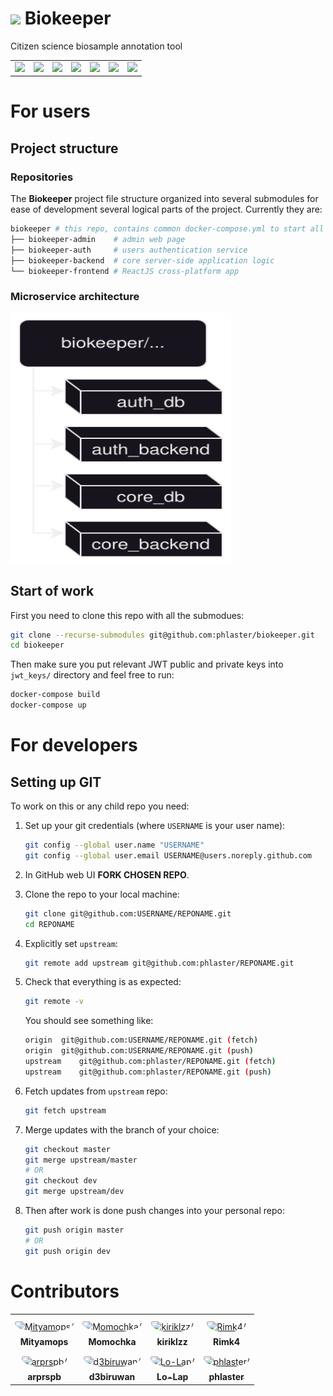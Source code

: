 # <img src="assets/biokeeper_logo.png" width="3%"> Biokeeper
Citizen science biosample annotation tool

<table align='center'>
  <t0>
    <td><img src="assets/pic4.svg" height=100></td>
    <td><img src="assets/pic3.svg" height=100></td>
    <td><img src="assets/pic5.svg" height=100></td>
    <td><img src="assets/pic6.svg" height=100></td>
    <td><img src="assets/pic1.svg" height=100></td>
    <td><img src="assets/pic7.svg" height=100></td>
    <td><img src="assets/pic8.svg" height=100></td>
  </tr>
 </table>

# For users
## Project structure
### Repositories
The __Biokeeper__ project file structure organized into several submodules for ease of development several logical parts of the project. Currently they are:
```sh
biokeeper # this repo, contains common docker-compose.yml to start all the server-side services
├── biokeeper-admin    # admin web page
├── biokeeper-auth     # users authentication service
├── biokeeper-backend  # core server-side application logic
└── biokeeper-frontend # ReactJS cross-platform app
```
### Microservice architecture
<img src="assets/biokeeper_architecture_diagram.svg" width=70% height=400>

## Start of work
First you need to clone this repo with all the submodues:
```sh
git clone --recurse-submodules git@github.com:phlaster/biokeeper.git
cd biokeeper
```
Then make sure you put relevant JWT public and private keys into `jwt_keys/` directory and feel free to run:
```sh
docker-compose build
docker-compose up
```

# For developers
## Setting up GIT
To work on this or any child repo you need:

1. Set up your git credentials (where `USERNAME` is your user name):
    ```sh
    git config --global user.name "USERNAME"
    git config --global user.email USERNAME@users.noreply.github.com
    ```

2. In GitHub web UI __FORK CHOSEN REPO__.

3. Clone the repo to your local machine:
    ```sh
    git clone git@github.com:USERNAME/REPONAME.git
    cd REPONAME
    ```

4. Explicitly set `upstream`:
    ```sh
    git remote add upstream git@github.com:phlaster/REPONAME.git
    ```

5. Check that everything is as expected:
    ```sh
    git remote -v
    ```
    You should see something like:
    ```sh
    origin	git@github.com:USERNAME/REPONAME.git (fetch)
    origin	git@github.com:USERNAME/REPONAME.git (push)
    upstream	git@github.com:phlaster/REPONAME.git (fetch)
    upstream	git@github.com:phlaster/REPONAME.git (push)
    ```

6. Fetch updates from `upstream` repo:
    ```sh
    git fetch upstream
    ```

7. Merge updates with the branch of your choice:
    ```sh
    git checkout master
    git merge upstream/master
    # OR
    git checkout dev
    git merge upstream/dev
    ```
8. Then after work is done push changes into your personal repo:
    ```sh
    git push origin master
    # OR
    git push origin dev
    ```

# Contributors
<table>
<tr>
    <td align="center" style="word-wrap: break-word; width: 150.0; height: 150.0">
        <a href=https://github.com/Mityamops>
            <img src=https://avatars.githubusercontent.com/u/125828608?v=4 width="100;"  style="border-radius:50%;align-items:center;justify-content:center;overflow:hidden;padding-top:10px" alt=Mityamops/>
            <br />
            <sub style="font-size:14px"><b>Mityamops</b></sub>
        </a>
    </td>
    <td align="center" style="word-wrap: break-word; width: 150.0; height: 150.0">
        <a href=https://github.com/Momochka>
            <img src=https://avatars.githubusercontent.com/u/125281818?v=4 width="100;"  style="border-radius:50%;align-items:center;justify-content:center;overflow:hidden;padding-top:10px" alt=Momochka/>
            <br />
            <sub style="font-size:14px"><b>Momochka</b></sub>
        </a>
    </td>
    <td align="center" style="word-wrap: break-word; width: 150.0; height: 150.0">
        <a href=https://github.com/kiriklzz>
            <img src=https://avatars.githubusercontent.com/u/112094641?v=4 width="100;"  style="border-radius:50%;align-items:center;justify-content:center;overflow:hidden;padding-top:10px" alt=kiriklzz/>
            <br />
            <sub style="font-size:14px"><b>kiriklzz</b></sub>
        </a>
    </td>
    <td align="center" style="word-wrap: break-word; width: 150.0; height: 150.0">
        <a href=https://github.com/Rimk4>
            <img src=https://avatars.githubusercontent.com/u/82030462?v=4 width="100;"  style="border-radius:50%;align-items:center;justify-content:center;overflow:hidden;padding-top:10px" alt=Rimk4/>
            <br />
            <sub style="font-size:14px"><b>Rimk4</b></sub>
        </a>
    </td>
</tr>
<tr>
    <td align="center" style="word-wrap: break-word; width: 150.0; height: 150.0">
        <a href=https://github.com/arprspb>
            <img src=https://avatars.githubusercontent.com/u/147101890?v=4 width="100;"  style="border-radius:50%;align-items:center;justify-content:center;overflow:hidden;padding-top:10px" alt=arprspb/>
            <br />
            <sub style="font-size:14px"><b>arprspb</b></sub>
        </a>
    </td>
    <td align="center" style="word-wrap: break-word; width: 150.0; height: 150.0">
        <a href=https://github.com/d3biruwan>
            <img src=https://avatars.githubusercontent.com/u/91975865?v=4 width="100;"  style="border-radius:50%;align-items:center;justify-content:center;overflow:hidden;padding-top:10px" alt=d3biruwan/>
            <br />
            <sub style="font-size:14px"><b>d3biruwan</b></sub>
        </a>
    </td>
    <td align="center" style="word-wrap: break-word; width: 150.0; height: 150.0">
        <a href=https://github.com/Lo-Lap>
            <img src=https://avatars.githubusercontent.com/u/116972772?v=4 width="100;"  style="border-radius:50%;align-items:center;justify-content:center;overflow:hidden;padding-top:10px" alt=Lo-Lap/>
            <br />
            <sub style="font-size:14px"><b>Lo-Lap</b></sub>
        </a>
    </td>
    <td align="center" style="word-wrap: break-word; width: 150.0; height: 150.0">
        <a href=https://github.com/phlaster>
            <img src=https://avatars.githubusercontent.com/u/125278254?v=4 width="100;"  style="border-radius:50%;align-items:center;justify-content:center;overflow:hidden;padding-top:10px" alt=phlaster/>
            <br />
            <sub style="font-size:14px"><b>phlaster</b></sub>
        </a>
    </td>
</tr>
</table>
